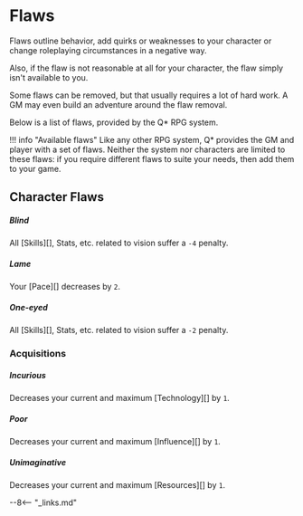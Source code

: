 # Flaws

Flaws outline behavior, add quirks or weaknesses to your character or change
roleplaying circumstances in a negative way.

<!-- TODO add flaw additional requirements text -->

Also, if the flaw is not reasonable at all for your character, the flaw simply
isn't available to you.

Some flaws can be removed, but that usually requires a lot of hard work. A GM
may even build an adventure around the flaw removal.

Below is a list of flaws, provided by the Q* RPG system.

!!! info "Available flaws"
    Like any other RPG system, Q* provides the GM and player with a set of
    flaws. Neither the system nor characters are limited to these flaws: if
    you require different flaws to suite your needs, then add them to your
    game.


## Character Flaws

<div class="qs-list-test full-width" markdown="1">

##### Blind

All [Skills][], Stats, etc. related to vision suffer a `-4` penalty.

##### Lame

Your [Pace][] decreases by `2`.

##### One-eyed

All [Skills][], Stats, etc. related to vision suffer a `-2` penalty.

</div>

### Acquisitions

<div class="qs-list-test full-width" markdown="1">

##### Incurious

Decreases your current and maximum [Technology][] by `1`.

##### Poor

Decreases your current and maximum [Influence][] by `1`.

##### Unimaginative

Decreases your current and maximum [Resources][] by `1`.

</div>

--8<-- "_links.md"
